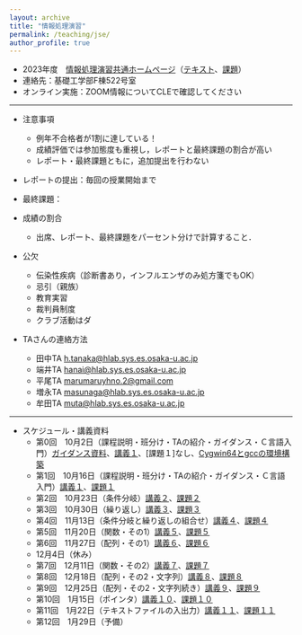 ```yaml
---
layout: archive
title: "情報処理演習"
permalink: /teaching/jse/
author_profile: true
---
```


* 2023年度　[情報処理演習共通ホームページ](http://www.hlab.sys.es.osaka-u.ac.jp/people/wan/jse/)（[テキスト](http://www.hlab.sys.es.osaka-u.ac.jp/people/wan/jse/text/index.html)、[課題](http://www.hlab.sys.es.osaka-u.ac.jp/people/wan/jse/kadai/index.html)）
* 連絡先：基礎工学部F棟522号室
* オンライン実施：ZOOM情報についてCLEで確認してください

---

* 注意事項
  * 例年不合格者が1割に達している！
  * 成績評価では参加態度も重視し，レポートと最終課題の割合が高い
  * レポート・最終課題ともに，追加提出を行わない

* レポートの提出：毎回の授業開始まで
* 最終課題：

* 成績の割合
  * 出席、レポート、最終課題をパーセント分けで計算すること．

* 公欠
  * 伝染性疾病（診断書あり，インフルエンザのみ処方箋でもOK）
  * 忌引（親族）
  * 教育実習
  * 裁判員制度
  * クラブ活動はダ

* TAさんの連絡方法
  * 田中TA h.tanaka@hlab.sys.es.osaka-u.ac.jp
  * 端井TA hanai@hlab.sys.es.osaka-u.ac.jp 
  * 平尾TA marumaruyhno.2@gmail.com
  * 増永TA masunaga@hlab.sys.es.osaka-u.ac.jp
  * 牟田TA muta@hlab.sys.es.osaka-u.ac.jp

---

* スケジュール・講義資料
  * 第0回　10月2日（課程説明・班分け・TAの紹介・ガイダンス・Ｃ言語入門）[ガイダンス資料](https://wanweiwei07.github.io/files/guidance.pdf)、[講義１](https://wanweiwei07.github.io/files/jse1.pdf)、[課題１]なし、[Cygwin64とgccの環境構築](https://www.notion.so/Cygwin-gcc-f29fc29ac4c9479bb8e25ae1dfa34a62)
  * 第1回　10月16日（課程説明・班分け・TAの紹介・ガイダンス・Ｃ言語入門）[講義１](https://wanweiwei07.github.io/files/jse1.pdf)、[課題１](http://www.hlab.sys.es.osaka-u.ac.jp/people/wan/jse/kadai/kadai01.html)
  * 第2回　10月23日（条件分岐）[講義２](https://wanweiwei07.github.io/files/jse2.pdf)、[課題２](http://www.hlab.sys.es.osaka-u.ac.jp/people/wan/jse/kadai/kadai02.html)
  * 第3回　10月30日（繰り返し）[講義３](https://wanweiwei07.github.io/files/jse3.pdf)、[課題３](http://www.hlab.sys.es.osaka-u.ac.jp/people/wan/jse/kadai/kadai03.html)
  * 第4回　11月13日（条件分岐と繰り返しの組合せ）[講義４](https://wanweiwei07.github.io/files/jse4.pdf)、[課題４](http://www.hlab.sys.es.osaka-u.ac.jp/people/wan/jse/kadai/kadai04.html)
  * 第5回　11月20日（関数・その1）[講義５](https://wanweiwei07.github.io/files/jse5.pdf)、[課題５](http://www.hlab.sys.es.osaka-u.ac.jp/people/wan/jse/kadai/kadai05.html)
  * 第6回　11月27日（配列・その1）[講義６]()、[課題６]()
  * 12月4日（休み）
  * 第7回　12月11日（関数・その2）[講義７]()、[課題７]()
  * 第8回　12月18日（配列・その2・文字列）[講義８]()、[課題８]()
  * 第9回　12月25日（配列・その2・文字列続き）[講義９]()、[課題９]()
  * 第10回　1月15日（ポインタ）[講義１０]()、[課題１０]()
  * 第11回　1月22日（テキストファイルの入出力）[講義１１]()、[課題１１]()
  * 第12回　1月29日（予備）
